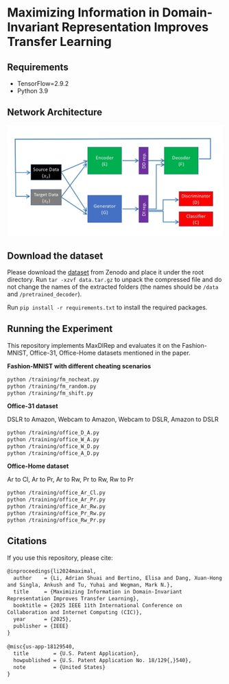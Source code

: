 
# Maximizing Information in Domain-Invariant Representation Improves Transfer Learning


## Requirements

 - TensorFlow=2.9.2 
 - Python 3.9


## Network Architecture


<img src="fig/maxdirep.jpg" width="550"/>


## Download the dataset 

Please download the [dataset](https://zenodo.org/records/16878116) from Zenodo and place it under the root directory. Run ```tar -xzvf data.tar.gz``` to unpack the compressed file and do not change the names of the extracted folders (the names should be ```/data``` and ```/pretrained_decoder```). 

Run ```pip install -r requirements.txt``` to install the required packages. 

## Running the Experiment

This repository implements MaxDIRep and evaluates it on the Fashion-MNIST, Office-31, Office-Home datasets mentioned in the paper.





**Fashion-MNIST with different cheating scenarios** 

    python /training/fm_nocheat.py
    python /training/fm_random.py
    python /training/fm_shift.py


**Office-31 dataset**

DSLR to Amazon, Webcam to Amazon, Webcam to DSLR, Amazon to DSLR

    python /training/office_D_A.py
    python /training/office_W_A.py
    python /training/office_W_D.py
    python /training/office_A_D.py



**Office-Home dataset**

Ar to Cl, Ar to Pr, Ar to Rw, Pr to Rw,  Rw to Pr

    python /training/office_Ar_Cl.py
    python /training/office_Ar_Pr.py
    python /training/office_Ar_Rw.py
    python /training/office_Pr_Rw.py
    python /training/office_Rw_Pr.py



## Citations

If you use this repository, please cite:
```
@inproceedings{li2024maximal,
  author    = {Li, Adrian Shuai and Bertino, Elisa and Dang, Xuan-Hong and Singla, Ankush and Tu, Yuhai and Wegman, Mark N.},
  title     = {Maximizing Information in Domain-Invariant Representation Improves Transfer Learning},
  booktitle = {2025 IEEE 11th International Conference on Collaboration and Internet Computing (CIC)},
  year      = {2025},
  publisher = {IEEE}
}

@misc{us-app-18129540,
  title        = {U.S. Patent Application},
  howpublished = {U.S. Patent Application No. 18/129{,}540},
  note         = {United States}
}
```